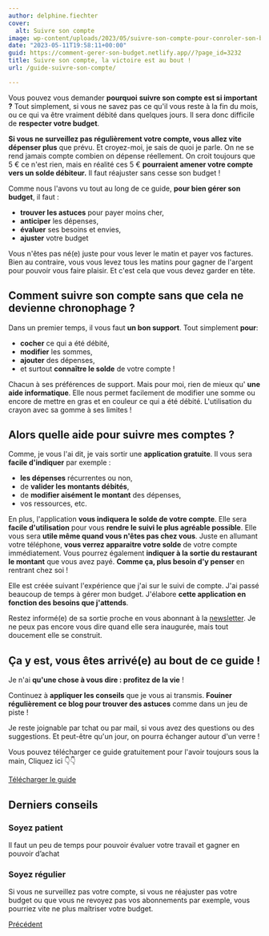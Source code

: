 ```yaml
---
author: delphine.fiechter
cover:
  alt: Suivre son compte
image: wp-content/uploads/2023/05/suivre-son-compte-pour-conroler-son-budget-1.png
date: "2023-05-11T19:58:11+00:00"
guid: https://comment-gerer-son-budget.netlify.app//?page_id=3232
title: Suivre son compte, la victoire est au bout !
url: /guide-suivre-son-compte/

---
```

Vous pouvez vous demander **pourquoi** **suivre son compte est si important ?** Tout simplement, si vous ne savez pas ce qu'il vous reste à la fin du mois, ou ce qui va être vraiment débité dans quelques jours. Il sera donc difficile de **respecter votre budget**.

**Si vous ne surveillez pas régulièrement votre compte, vous allez vite dépenser plus** que prévu. Et croyez-moi, je sais de quoi je parle. On ne se rend jamais compte combien on dépense réellement. On croit toujours que 5 € ce n'est rien, mais en réalité ces 5 € **pourraient amener votre compte vers un solde débiteur.** Il faut réajuster sans cesse son budget !

Comme nous l'avons vu tout au long de ce guide, **pour bien gérer son budget**, il faut :

- **trouver les astuces** pour payer moins cher,
- **anticiper** les dépenses,
- **évaluer** ses besoins et envies,
- **ajuster** votre budget

Vous n'êtes pas né(e) juste pour vous lever le matin et payer vos factures. Bien au contraire, vous vous levez tous les matins pour gagner de l'argent pour pouvoir vous faire plaisir. Et c'est cela que vous devez garder en tête.

## Comment suivre son compte sans que cela ne devienne chronophage ?

Dans un premier temps, il vous faut **un bon support**. Tout simplement **pour**:

- **cocher** ce qui a été débité,
- **modifier** les sommes,
- **ajouter** des dépenses,
- et surtout **connaître le solde** de votre compte !

Chacun à ses préférences de support. Mais pour moi, rien de mieux qu' **une aide informatique**. Elle nous permet facilement de modifier une somme ou encore de mettre en gras et en couleur ce qui a été débité. L'utilisation du crayon avec sa gomme à ses limites !

## Alors quelle aide pour suivre mes comptes ?

Comme, je vous l'ai dit, je vais sortir une **application gratuite**. Il vous sera **facile d'indiquer** par exemple :

- **les dépenses** récurrentes ou non,
- de **valider les montants débités**,
- de **modifier aisément le montant** des dépenses,
- vos ressources, etc.

En plus, l'application **vous indiquera le solde de votre compte**. Elle sera **facile d'utilisation** pour vous **rendre le suivi le plus agréable possible**. Elle vous sera **utile même quand vous n'êtes pas chez vous**. Juste en allumant votre téléphone, **vous verrez apparaitre votre solde** de votre compte immédiatement. Vous pourrez également **indiquer à la sortie du restaurant le montant** que vous avez payé. **Comme ça, plus besoin d'y penser** en rentrant chez soi !

Elle est créée suivant l'expérience que j'ai sur le suivi de compte. J'ai passé beaucoup de temps à gérer mon budget. J'élabore **cette application en fonction des besoins que j'attends**.

Restez informé(e) de sa sortie proche en vous abonnant à la [newsletter](https://comment-gerer-son-budget.netlify.app//s-abonner-a-la-newsletter/ ""). Je ne peux pas encore vous dire quand elle sera inaugurée, mais tout doucement elle se construit.

## Ça y est, vous êtes arrivé(e) au bout de ce guide !

Je n'ai **qu'une chose à vous dire : profitez de la vie** !

Continuez à **appliquer les conseils** que je vous ai transmis. **Fouiner régulièrement** **ce blog pour trouver des astuces** comme dans un jeu de piste !

Je reste joignable par tchat ou par mail, si vous avez des questions ou des suggestions. Et peut-être qu'un jour, on pourra échanger autour d'un verre !

Vous pouvez télécharger ce guide gratuitement pour l'avoir toujours sous la main, Cliquez ici 👇👇

[Télécharger le guide](https://comment-gerer-son-budget.netlify.app//telecharger-gratuitement-le-guide-complet/)

## Derniers conseils

### Soyez patient

Il faut un peu de temps pour pouvoir évaluer votre travail et gagner en pouvoir d’achat

### Soyez régulier

Si vous ne surveillez pas votre compte, si vous ne réajuster pas votre budget ou que vous ne revoyez pas vos abonnements par exemple, vous pourriez vite ne plus maîtriser votre budget.

[Précédent](https://comment-gerer-son-budget.netlify.app//guide-5-calculer-son-budget "calculer son budget")
